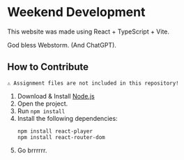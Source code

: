 # Weekend Development

This website was made using React + TypeScript + Vite.

God bless Webstorm. (And ChatGPT).

## How to Contribute

`⚠️ Assignment files are not included in this repository!`

1. Download & Install [Node.js](https://nodejs.org/en)
2. Open the project.
3. Run `npm install`
4. Install the following dependencies:
    ```
    npm install react-player
    npm install react-router-dom
    ```
5. Go brrrrrr.